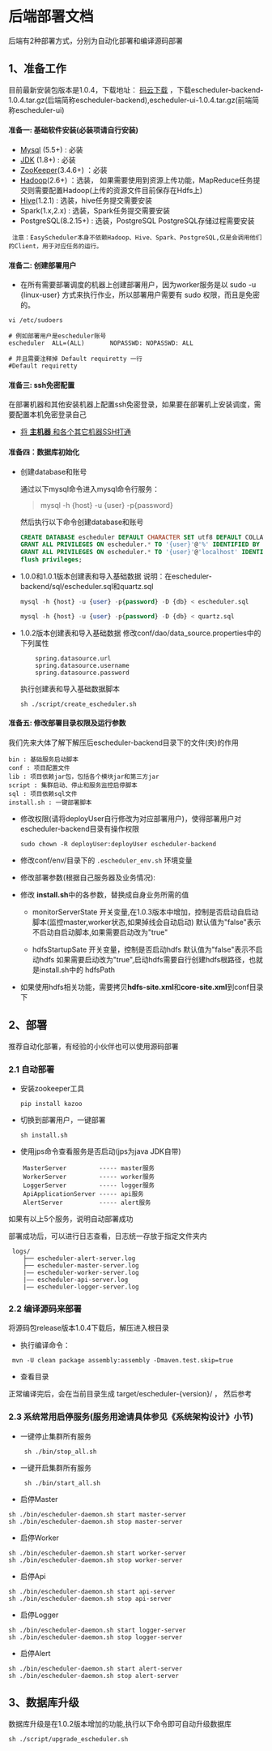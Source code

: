 # 后端部署文档

后端有2种部署方式，分别为自动化部署和编译源码部署

## 1、准备工作

目前最新安装包版本是1.0.4，下载地址： [码云下载](https://gitee.com/easyscheduler/EasyScheduler/attach_files/) ，下载escheduler-backend-1.0.4.tar.gz(后端简称escheduler-backend),escheduler-ui-1.0.4.tar.gz(前端简称escheduler-ui)

#### 准备一: 基础软件安装(必装项请自行安装)

 * [Mysql](http://geek.analysys.cn/topic/124) (5.5+) :  必装
 * [JDK](https://www.oracle.com/technetwork/java/javase/downloads/index.html) (1.8+) :  必装
 * [ZooKeeper](https://www.jianshu.com/p/de90172ea680)(3.4.6+) ：必装 
 * [Hadoop](https://blog.csdn.net/Evankaka/article/details/51612437)(2.6+) ：选装， 如果需要使用到资源上传功能，MapReduce任务提交则需要配置Hadoop(上传的资源文件目前保存在Hdfs上)
 * [Hive](https://staroon.pro/2017/12/09/HiveInstall/)(1.2.1) :  选装，hive任务提交需要安装
 * Spark(1.x,2.x) : 选装，Spark任务提交需要安装
 * PostgreSQL(8.2.15+) : 选装，PostgreSQL PostgreSQL存储过程需要安装
 
```
 注意：EasyScheduler本身不依赖Hadoop、Hive、Spark、PostgreSQL,仅是会调用他们的Client，用于对应任务的运行。
```

#### 准备二: 创建部署用户

- 在所有需要部署调度的机器上创建部署用户，因为worker服务是以 sudo -u {linux-user} 方式来执行作业，所以部署用户需要有 sudo 权限，而且是免密的。

```部署账号
vi /etc/sudoers

# 例如部署用户是escheduler账号
escheduler  ALL=(ALL)       NOPASSWD: NOPASSWD: ALL

# 并且需要注释掉 Default requiretty 一行
#Default requiretty
```

#### 准备三: ssh免密配置
 在部署机器和其他安装机器上配置ssh免密登录，如果要在部署机上安装调度，需要配置本机免密登录自己
 
- [将 **主机器** 和各个其它机器SSH打通](http://geek.analysys.cn/topic/113)


#### 准备四：数据库初始化

* 创建database和账号

    通过以下mysql命令进入mysql命令行服务：

    > mysql -h {host} -u {user} -p{password} 

    然后执行以下命令创建database和账号
    
    ```sql 
    CREATE DATABASE escheduler DEFAULT CHARACTER SET utf8 DEFAULT COLLATE utf8_general_ci;
    GRANT ALL PRIVILEGES ON escheduler.* TO '{user}'@'%' IDENTIFIED BY '{password}';
    GRANT ALL PRIVILEGES ON escheduler.* TO '{user}'@'localhost' IDENTIFIED BY '{password}';
    flush privileges;
    ```

* 1.0.0和1.0.1版本创建表和导入基础数据
    说明：在escheduler-backend/sql/escheduler.sql和quartz.sql

    ```sql
    mysql -h {host} -u {user} -p{password} -D {db} < escheduler.sql
    
    mysql -h {host} -u {user} -p{password} -D {db} < quartz.sql
    ```

* 1.0.2版本创建表和导入基础数据
    修改conf/dao/data_source.properties中的下列属性

    ```
        spring.datasource.url
        spring.datasource.username
        spring.datasource.password
    ```
    执行创建表和导入基础数据脚本
    ```
    sh ./script/create_escheduler.sh
    ```

#### 准备五: 修改部署目录权限及运行参数

我们先来大体了解下解压后escheduler-backend目录下的文件(夹)的作用

```
bin : 基础服务启动脚本
conf : 项目配置文件
lib : 项目依赖jar包，包括各个模块jar和第三方jar
script : 集群启动、停止和服务监控启停脚本
sql : 项目依赖sql文件
install.sh : 一键部署脚本
```

- 修改权限(请将deployUser自行修改为对应部署用户)，使得部署用户对escheduler-backend目录有操作权限
    
    `sudo chown -R deployUser:deployUser escheduler-backend`

- 修改conf/env/目录下的 `.escheduler_env.sh` 环境变量

- 修改部署参数(根据自己服务器及业务情况):

 - 修改 **install.sh**中的各参数，替换成自身业务所需的值
   - monitorServerState 开关变量,在1.0.3版本中增加，控制是否启动自启动脚本(监控master,worker状态,如果掉线会自动启动)
   默认值为"false"表示不启动自启动脚本,如果需要启动改为"true"

   - hdfsStartupSate 开关变量，控制是否启动hdfs
      默认值为"false"表示不启动hdfs
      如果需要启动改为"true",启动hdfs需要自行创建hdfs根路径，也就是install.sh中的 hdfsPath

 - 如果使用hdfs相关功能，需要拷贝**hdfs-site.xml**和**core-site.xml**到conf目录下


## 2、部署
推荐自动化部署，有经验的小伙伴也可以使用源码部署

### 2.1 自动部署

- 安装zookeeper工具 

   `pip install kazoo`

- 切换到部署用户，一键部署

    `sh install.sh` 

- 使用jps命令查看服务是否启动(jps为java JDK自带)

```aidl
    MasterServer         ----- master服务
    WorkerServer         ----- worker服务
    LoggerServer         ----- logger服务
    ApiApplicationServer ----- api服务
    AlertServer          ----- alert服务
```
如果有以上5个服务，说明自动部署成功


部署成功后，可以进行日志查看，日志统一存放于指定文件夹内

```日志路径
 logs/
    ├── escheduler-alert-server.log
    ├── escheduler-master-server.log
    |—— escheduler-worker-server.log
    |—— escheduler-api-server.log
    |—— escheduler-logger-server.log
```

### 2.2 编译源码来部署

将源码包release版本1.0.4下载后，解压进入根目录

* 执行编译命令：

```
 mvn -U clean package assembly:assembly -Dmaven.test.skip=true
```

* 查看目录

正常编译完后，会在当前目录生成 target/escheduler-{version}/ ， 然后参考



### 2.3 系统常用启停服务(服务用途请具体参见《系统架构设计》小节)

* 一键停止集群所有服务
   
   ` sh ./bin/stop_all.sh`
   
* 一键开启集群所有服务
   
   ` sh ./bin/start_all.sh`

* 启停Master

```启动master
sh ./bin/escheduler-daemon.sh start master-server
sh ./bin/escheduler-daemon.sh stop master-server
```

* 启停Worker

```
sh ./bin/escheduler-daemon.sh start worker-server
sh ./bin/escheduler-daemon.sh stop worker-server
```

* 启停Api

```
sh ./bin/escheduler-daemon.sh start api-server
sh ./bin/escheduler-daemon.sh stop api-server
```
* 启停Logger

```
sh ./bin/escheduler-daemon.sh start logger-server
sh ./bin/escheduler-daemon.sh stop logger-server
```
* 启停Alert

```
sh ./bin/escheduler-daemon.sh start alert-server
sh ./bin/escheduler-daemon.sh stop alert-server
```

## 3、数据库升级
数据库升级是在1.0.2版本增加的功能,执行以下命令即可自动升级数据库
```
sh ./script/upgrade_escheduler.sh
```
